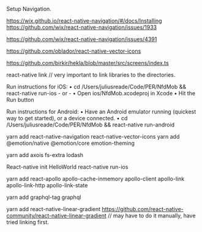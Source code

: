 

Setup Navigation.

https://wix.github.io/react-native-navigation/#/docs/Installing
https://github.com/wix/react-native-navigation/issues/1933

https://github.com/wix/react-native-navigation/issues/4391

https://github.com/oblador/react-native-vector-icons

https://github.com/birkir/hekla/blob/master/src/screens/index.ts


react-native link // very important to link libraries to the directories.

  Run instructions for iOS:
    • cd /Users/juliusreade/Code/PER/NfdMob && react-native run-ios
    - or -
    • Open ios/NfdMob.xcodeproj in Xcode
    • Hit the Run button

  Run instructions for Android:
    • Have an Android emulator running (quickest way to get started), or a device connected.
    • cd /Users/juliusreade/Code/PER/NfdMob && react-native run-android


yarn add react-native-navigation react-native-vector-icons
yarn add @emotion/native @emotion/core emotion-theming

yarn add axois fs-extra lodash

React-native init HelloWorld
react-native run-ios

yarn add react-apollo apollo-cache-inmemory apollo-client apollo-link apollo-link-http apollo-link-state

yarn add graphql-tag graphql

yarn add react-native-linear-gradient
https://github.com/react-native-community/react-native-linear-gradient
// may have to do it manually, have tried linking first. 
